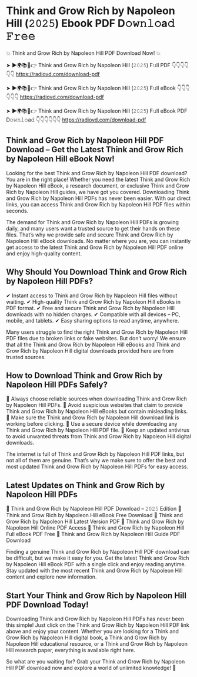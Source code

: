 # Think and Grow Rich by Napoleon Hill (𝟸𝟶𝟸𝟻) Ebook PDF D𝚘𝚠𝚗𝚕𝚘a𝚍 𝙵𝚛𝚎𝚎

💥 Think and Grow Rich by Napoleon Hill PDF Download Now! 💥

➤ ►🌍📚📱👉 Think and Grow Rich by Napoleon Hill (𝟸𝟶𝟸𝟻) F𝚞ll PDF 👇👇👇👇👇👇
https://radiovd.com/download-pdf

➤ ►🌍📚📱👉 Think and Grow Rich by Napoleon Hill (𝟸𝟶𝟸𝟻) F𝚞ll eBook 👇👇👇👇👇👇
https://radiovd.com/download-pdf

➤ ►🌍📚📱👉 Think and Grow Rich by Napoleon Hill (𝟸𝟶𝟸𝟻) F𝚞ll eBook PDF D𝚘𝚠𝚗𝚕𝚘a𝚍 👇👇👇👇👇👇
https://radiovd.com/download-pdf

## Think and Grow Rich by Napoleon Hill PDF Download – Get the Latest Think and Grow Rich by Napoleon Hill eBook Now!

Looking for the best Think and Grow Rich by Napoleon Hill PDF download? You are in the right place! Whether you need the latest Think and Grow Rich by Napoleon Hill eBook, a research document, or exclusive Think and Grow Rich by Napoleon Hill guides, we have got you covered. Downloading Think and Grow Rich by Napoleon Hill PDFs has never been easier. With our direct links, you can access Think and Grow Rich by Napoleon Hill PDF files within seconds.

The demand for Think and Grow Rich by Napoleon Hill PDFs is growing daily, and many users want a trusted source to get their hands on these files. That’s why we provide safe and secure Think and Grow Rich by Napoleon Hill eBook downloads. No matter where you are, you can instantly get access to the latest Think and Grow Rich by Napoleon Hill PDF online and enjoy high-quality content.

## Why Should You Download Think and Grow Rich by Napoleon Hill PDFs?

✔ Instant access to Think and Grow Rich by Napoleon Hill files without waiting.
✔ High-quality Think and Grow Rich by Napoleon Hill eBooks in PDF format.
✔ Free and secure Think and Grow Rich by Napoleon Hill downloads with no hidden charges.
✔ Compatible with all devices – PC, mobile, and tablets.
✔ Easy sharing options to read anytime, anywhere.

Many users struggle to find the right Think and Grow Rich by Napoleon Hill PDF files due to broken links or fake websites. But don’t worry! We ensure that all the Think and Grow Rich by Napoleon Hill eBooks and Think and Grow Rich by Napoleon Hill digital downloads provided here are from trusted sources.

## How to Download Think and Grow Rich by Napoleon Hill PDFs Safely?

📌 Always choose reliable sources when downloading Think and Grow Rich by Napoleon Hill PDFs.
📌 Avoid suspicious websites that claim to provide Think and Grow Rich by Napoleon Hill eBooks but contain misleading links.
📌 Make sure the Think and Grow Rich by Napoleon Hill download link is working before clicking.
📌 Use a secure device while downloading any Think and Grow Rich by Napoleon Hill PDF file.
📌 Keep an updated antivirus to avoid unwanted threats from Think and Grow Rich by Napoleon Hill digital downloads.

The internet is full of Think and Grow Rich by Napoleon Hill PDF links, but not all of them are genuine. That’s why we make sure to offer the best and most updated Think and Grow Rich by Napoleon Hill PDFs for easy access.

## Latest Updates on Think and Grow Rich by Napoleon Hill PDFs

🔹 Think and Grow Rich by Napoleon Hill PDF Download – 𝟸𝟶𝟸𝟻 Edition
🔹 Think and Grow Rich by Napoleon Hill eBook Free Download
🔹 Think and Grow Rich by Napoleon Hill Latest Version PDF
🔹 Think and Grow Rich by Napoleon Hill Online PDF Access
🔹 Think and Grow Rich by Napoleon Hill Full eBook PDF Free
🔹 Think and Grow Rich by Napoleon Hill Guide PDF Download

Finding a genuine Think and Grow Rich by Napoleon Hill PDF download can be difficult, but we make it easy for you. Get the latest Think and Grow Rich by Napoleon Hill eBook PDF with a single click and enjoy reading anytime. Stay updated with the most recent Think and Grow Rich by Napoleon Hill content and explore new information.

## Start Your Think and Grow Rich by Napoleon Hill PDF Download Today!

Downloading Think and Grow Rich by Napoleon Hill PDFs has never been this simple! Just click on the Think and Grow Rich by Napoleon Hill PDF link above and enjoy your content. Whether you are looking for a Think and Grow Rich by Napoleon Hill digital book, a Think and Grow Rich by Napoleon Hill educational resource, or a Think and Grow Rich by Napoleon Hill research paper, everything is available right here.

So what are you waiting for? Grab your Think and Grow Rich by Napoleon Hill PDF download now and explore a world of unlimited knowledge! 🚀